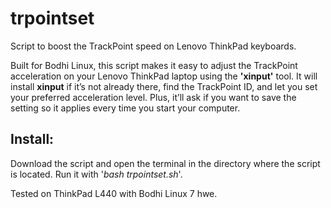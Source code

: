 # trpointset
Script to boost the TrackPoint speed on Lenovo ThinkPad keyboards.

Built for Bodhi Linux, this script makes it easy to adjust the TrackPoint acceleration on your Lenovo ThinkPad laptop using the **'xinput'** tool. It will install **xinput** if it’s not already there, find the TrackPoint ID, and let you set your preferred acceleration level. Plus, it’ll ask if you want to save the setting so it applies every time you start your computer.

**Install:**
------------

Download the script and open the terminal in the directory where the script is located. Run it with '_bash trpointset.sh_'. 

Tested on ThinkPad L440 with Bodhi Linux 7 hwe. 
